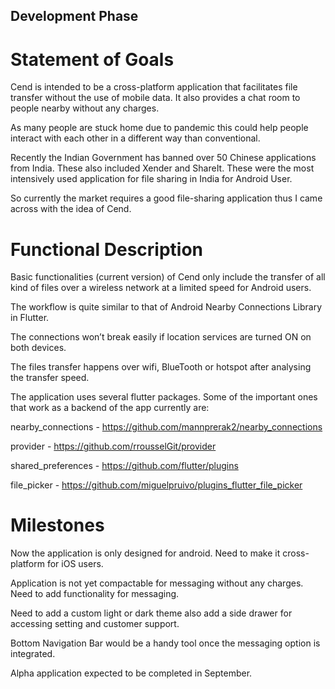 ## Development Phase


# Statement of Goals

Cend is intended to be a cross-platform application that facilitates file transfer without the use of mobile data. It also provides a chat room to people nearby without any charges. 

As many people are stuck home due to pandemic this could help people interact with each other in a different way than conventional.

Recently the Indian Government has banned over 50  Chinese applications from India. These also included Xender and ShareIt. These were the most intensively used application for file sharing in India for Android User. 

So currently the market requires a good file-sharing application thus I came across with the idea of Cend.








 
# Functional Description

Basic functionalities (current version) of Cend only include the transfer of all kind of files over a wireless network at a limited speed for Android users.

The workflow is quite similar to that of Android Nearby Connections Library in Flutter.

The connections won’t break easily if location services are turned ON on both devices.

The files transfer happens over wifi, BlueTooth or hotspot after analysing the transfer speed. 

The application uses several flutter packages. Some of the important ones that work as a backend of the app currently are: 

nearby_connections 
 	- https://github.com/mannprerak2/nearby_connections

provider
	- https://github.com/rrousselGit/provider

shared_preferences
	- https://github.com/flutter/plugins

file_picker
	- https://github.com/miguelpruivo/plugins_flutter_file_picker

 
# Milestones

Now the application is only designed for android. Need to make it cross-platform for iOS users.

Application is not yet compactable for messaging without any charges. Need to add functionality for messaging.

Need to add a custom light or dark theme also add a side drawer for accessing setting and customer support.

Bottom Navigation Bar would be a handy tool once the  messaging option is integrated.

Alpha application expected to be completed in September.
